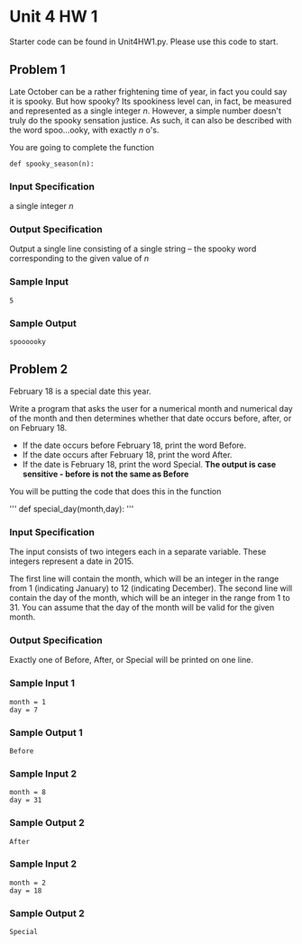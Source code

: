 # Unit 4 HW 1

Starter code can be found in Unit4HW1.py. Please use this code to start.

## Problem 1
Late October can be a rather frightening time of year, in fact you could say it is spooky. But how spooky?  Its spookiness level can, in fact, be measured and represented as a single integer *n*. 
However, a simple number doesn't truly do the spooky sensation justice. As such, it can also be described with the word spoo...ooky, with exactly *n* o's.

You are going to complete the function
```
def spooky_season(n):
```
### Input Specification
a single integer *n*

### Output Specification
Output a single line consisting of a single string – the spooky word corresponding to the given value of *n*

### Sample Input
```
5
```
### Sample Output
```
spoooooky
```

## Problem 2
February 18 is a special date this year.

Write a program that asks the user for a numerical month and numerical day of the month and then determines whether that date occurs before, after, or on February 18.

* If the date occurs before February 18, print the word Before.
* If the date occurs after February 18, print the word After.
* If the date is February 18, print the word Special.
**The output is case sensitive - before is not the same as Before**

You will be putting the code that does this in the function 

'''
def special_day(month,day):
'''

### Input Specification
The input consists of two integers each in a separate variable. These integers represent a date in 2015.

The first line will contain the month, which will be an integer in the range from 1 (indicating January) to 12 (indicating December). The second line will contain the day of the month, which will be an integer in the range from 1 to 31. You can assume that the day of the month will be valid for the given month.

### Output Specification
Exactly one of Before, After, or Special will be printed on one line.

### Sample Input 1
```
month = 1
day = 7
```
### Sample Output 1
```
Before
```

### Sample Input 2
```
month = 8
day = 31
```
### Sample Output 2
```
After
```

### Sample Input 2
```
month = 2
day = 18
```
### Sample Output 2
```
Special
```
